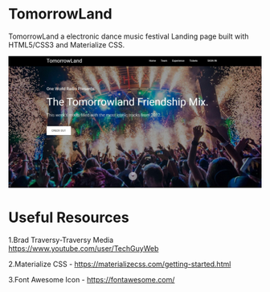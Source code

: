 # TomorrowLand

TomorrowLand a electronic dance music festival Landing page built with HTML5/CSS3 and Materialize CSS.

<img src='./img/primage.JPG' alt='' width='800px'/>

# Useful Resources

1.Brad Traversy-Traversy Media https://www.youtube.com/user/TechGuyWeb

2.Materialize CSS - https://materializecss.com/getting-started.html

3.Font Awesome Icon - https://fontawesome.com/
